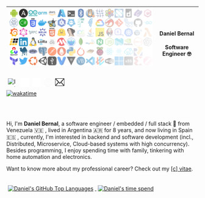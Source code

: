 <br>

|<img style="margin: 0 0 16px 0" align="left" alt="Banner" width="100%" src="./img/mosaic_fade.png?raw=true" />| <h4> Daniel Bernal</h4>Software Engineer 🤓 |
|---|---------------------------------------------|

<a href="https://www.instagram.com/danielbernal23/" target="_blank">
  <img style="margin: 0 4px" align="left" alt="Instagram" width="24px" height="22px" src="./img/facebook.svg?raw=true" />
</a>

<a href="https://www.linkedin.com/in/danielbernalo/" target="_blank">
  <img style="margin: 0 4px" align="left" alt="LinkedIn" width="24px" height="22px" src="./img/linkedin.svg?raw=true" />
</a>

<a href="https://github.com/danielbernalo" target="_blank">
  <img style="margin: 0 4px" align="left" alt="GitHub" width="22px" height="22px" src="./img/github.svg?raw=true" />
</a>

<a href="https://serviberza.com" target="_blank">
  <img style="margin: 0 4px" align="left" alt="Website" width="22px" height="22px" src="./img/web.svg?raw=true" />
</a>

<a href="mailto:dbernal@serviberza.com" target="_blank">
  <img style="margin: 0 4px" align="left" alt="Email" width="24px" height="20px" src="./img/mail.svg?raw=true" />
</a>

<br>

[![wakatime](https://wakatime.com/badge/user/1cac88ba-baba-47d4-9bcd-a606354a7647.svg)](https://wakatime.com/@1cac88ba-baba-47d4-9bcd-a606354a7647)

<br>
<br>

Hi, I'm **Daniel Bernal**, a software engineer / embedded / full stack 🚀 from Venezuela 🇻🇪 , lived in Argentina 🇦🇷 for 8 years, and now living in Spain 🇪🇸 , currently, I'm interested in backend and software development (incl., Distributed, Microservice, Cloud-based systems with high concurrency). Besides programming, I enjoy spending time with family, tinkering with home automation and electronics.

Want to know more about my professional career? Check out my [[c] vitae](https://www.linkedin.com/in/danielbernalo/).


<br>

<a href="https://github.com/danielbernalo">
  <img align="center" style="margin: 4px 4px 4px 4px" src="https://github-readme-stats.vercel.app/api/top-langs/?username=danielbernalo&show_icons=true&theme=default&layout=compact&hide=html" alt="Daniel's GitHub Top Languages" />
</a>


<a href="https://wakatime.com/danielbernal">
    <img align="center" style="margin: 4px 4px 4px 4px" src="https://github-readme-stats.vercel.app/api/wakatime?username=1cac88ba-baba-47d4-9bcd-a606354a7647&show_icons=true&theme=default&layout=compact&hide=html" alt="Daniel's time spend" />
</a>

<br>
<br>
<br>
<br>